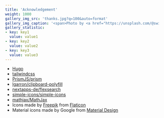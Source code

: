 ```yaml
---
title: 'Acknowledgement'
weight: 1000
gallery_img_src: 'thanks.jpg?q=100&auto=format'
gallery_img_caption: '<span>Photo by <a href="https://unsplash.com/@swimstaralex?utm_source=unsplash&amp;utm_medium=referral&amp;utm_content=creditCopyText">Alexander Sinn</a> on <a href="https://unsplash.com/s/photos/thanks?utm_source=unsplash&amp;utm_medium=referral&amp;utm_content=creditCopyText">Unsplash</a></span>'
gallery_statistic:
- key: key1
  value: value1
- key: key2
  value: value2
- key: key3
  value: value3
---
```


* [Hugo](https://gohugo.io/)
* [tailwindcss](https://tailwindcss.com/)
* [PrismJS/prism](https://github.com/PrismJS/prism)
* [lgarron/clipboard-polyfill](https://github.com/lgarron/clipboard-polyfill)
* [nextapps-de/flexsearch](https://github.com/nextapps-de/flexsearch)
* [simple-icons/simple-icons](https://github.com/simple-icons/simple-icons)
* [mathjax/MathJax](https://github.com/mathjax/MathJax)
* Icons made by [Freepik](https://www.freepik.com) from [Flaticon](https://www.flaticon.com)
* Material icons made by Google from [Material Design](https://material.io/resources/icons/)
